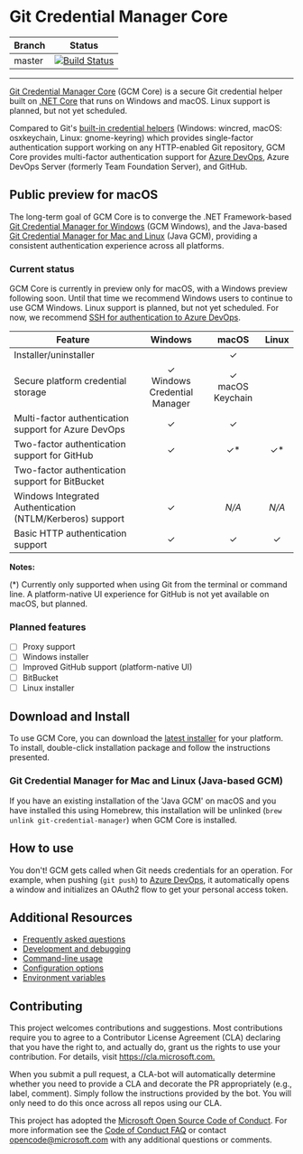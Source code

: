 # Git Credential Manager Core

Branch|Status
-|-
master|[![Build Status](https://mseng.visualstudio.com/AzureDevOps/_apis/build/status/Teams/VCDesktop/Git-Credential-Manager-Core/GCM-CI?branchName=master)](https://mseng.visualstudio.com/AzureDevOps/_build/latest?definitionId=7861&branchName=master)

---

[Git Credential Manager Core](https://github.com/Microsoft/Git-Credential-Manager-Core) (GCM Core) is a secure Git credential helper built on [.NET Core](https://microsoft.com/dotnet) that runs on Windows and macOS. Linux support is planned, but not yet scheduled.

Compared to Git's [built-in credential helpers]((https://git-scm.com/book/en/v2/Git-Tools-Credential-Storage)) (Windows: wincred, macOS: osxkeychain, Linux: gnome-keyring) which provides single-factor authentication support working on any HTTP-enabled Git repository, GCM Core provides multi-factor authentication support for [Azure DevOps](https://dev.azure.com/), Azure DevOps Server (formerly Team Foundation Server), and GitHub.

## Public preview for macOS

The long-term goal of GCM Core is to converge the .NET Framework-based [Git Credential Manager for Windows](https://github.com/Microsoft/Git-Credential-Manager-for-Windows) (GCM Windows), and the Java-based [Git Credential Manager for Mac and Linux](https://github.com/Microsoft/Git-Credential-Manager-for-Mac-and-Linux) (Java GCM), providing a consistent authentication experience across all platforms.

### Current status

GCM Core is currently in preview only for macOS, with a Windows preview following soon. Until that time we recommend Windows users to continue to use GCM Windows. Linux support is planned, but not yet scheduled. For now, we recommend [SSH for authentication to Azure DevOps](https://docs.microsoft.com/en-us/azure/devops/repos/git/use-ssh-keys-to-authenticate?view=azure-devops).

Feature|Windows|macOS|Linux
-|:-:|:-:|:-:
Installer/uninstaller||&#10003;|
Secure platform credential storage|&#10003;<br/>Windows Credential Manager|&#10003;<br/>macOS Keychain|
Multi-factor authentication support for Azure DevOps|&#10003;|&#10003;|
Two-factor authentication support for GitHub|&#10003;|&#10003;\*|&#10003;\*
Two-factor authentication support for BitBucket|||
Windows Integrated Authentication (NTLM/Kerberos) support|&#10003;|_N/A_|_N/A_
Basic HTTP authentication support|&#10003;|&#10003;|&#10003;

**Notes:**

(\*) Currently only supported when using Git from the terminal or command line. A platform-native UI experience for GitHub is not yet available on macOS, but planned.

### Planned features

- [ ] Proxy support
- [ ] Windows installer
- [ ] Improved GitHub support (platform-native UI)
- [ ] BitBucket
- [ ] Linux installer

## Download and Install

To use GCM Core, you can download the [latest installer](https://github.com/Microsoft/Git-Credential-Manager-Core/releases/latest) for your platform. To install, double-click installation package and follow the instructions presented.

### Git Credential Manager for Mac and Linux (Java-based GCM)

If you have an existing installation of the 'Java GCM' on macOS and you have installed this using Homebrew, this installation will be unlinked (`brew unlink git-credential-manager`) when GCM Core is installed.

## How to use

You don't! GCM gets called when Git needs credentials for an operation. For example, when pushing (`git push`) to [Azure DevOps](https://dev.azure.com), it automatically opens a window and initializes an OAuth2 flow to get your personal access token.

## Additional Resources

- [Frequently asked questions](docs/faq.md)
- [Development and debugging](docs/development.md)
- [Command-line usage](docs/usage.md)
- [Configuration options](docs/configuration.md)
- [Environment variables](docs/environment.md)

## Contributing

This project welcomes contributions and suggestions.  Most contributions require you to agree to a
Contributor License Agreement (CLA) declaring that you have the right to, and actually do, grant us
the rights to use your contribution. For details, visit <https://cla.microsoft.com.>

When you submit a pull request, a CLA-bot will automatically determine whether you need to provide
a CLA and decorate the PR appropriately (e.g., label, comment). Simply follow the instructions
provided by the bot. You will only need to do this once across all repos using our CLA.

This project has adopted the [Microsoft Open Source Code of Conduct](https://opensource.microsoft.com/codeofconduct/).
For more information see the [Code of Conduct FAQ](https://opensource.microsoft.com/codeofconduct/faq/) or
contact [opencode@microsoft.com](mailto:opencode@microsoft.com) with any additional questions or comments.
